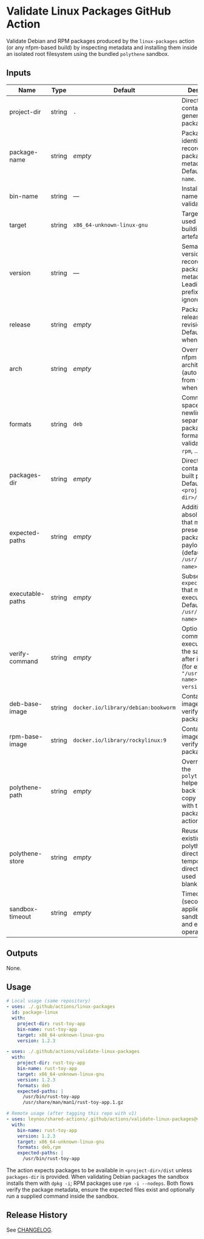 # Validate Linux Packages GitHub Action

Validate Debian and RPM packages produced by the `linux-packages` action (or any
nfpm-based build) by inspecting metadata and installing them inside an isolated
root filesystem using the bundled `polythene` sandbox.

## Inputs

| Name | Type | Default | Description | Required |
| ---- | ---- | ------- | ----------- | -------- |
| project-dir | string | `.` | Directory containing the generated packages. | no |
| package-name | string | _empty_ | Package identifier recorded in the package metadata. Defaults to `bin-name`. | no |
| bin-name | string | — | Installed binary name to validate. | yes |
| target | string | `x86_64-unknown-linux-gnu` | Target triple used when building the artefacts. | no |
| version | string | — | Semantic version recorded in the package metadata. Leading `v` prefixes are ignored. | yes |
| release | string | _empty_ | Package release or revision. Defaults to `1` when omitted. | no |
| arch | string | _empty_ | Override the nfpm architecture (auto-detected from `target` when blank). | no |
| formats | string | `deb` | Comma-, space-, or newline-separated list of package formats to validate (`deb`, `rpm`, …). | no |
| packages-dir | string | _empty_ | Directory containing the built packages. Defaults to `<project-dir>/dist`. | no |
| expected-paths | string | _empty_ | Additional absolute paths that must be present in the package payload (defaults to `/usr/bin/<bin-name>`). | no |
| executable-paths | string | _empty_ | Subset of `expected-paths` that must be executable. Defaults to `/usr/bin/<bin-name>`. | no |
| verify-command | string | _empty_ | Optional command executed inside the sandbox after installation (for example `"/usr/bin/<bin-name> --version"`). | no |
| deb-base-image | string | `docker.io/library/debian:bookworm` | Container image used to verify Debian packages. | no |
| rpm-base-image | string | `docker.io/library/rockylinux:9` | Container image used to verify RPM packages. | no |
| polythene-path | string | _empty_ | Override path to the `polythene.py` helper. Falls back to the copy shipped with the linux-packages action. | no |
| polythene-store | string | _empty_ | Reuse an existing polythene store directory. A temporary directory is used when blank. | no |
| sandbox-timeout | string | _empty_ | Timeout (seconds) applied to sandbox pull and exec operations. | no |

## Outputs

None.

## Usage

```yaml
# Local usage (same repository)
- uses: ./.github/actions/linux-packages
  id: package-linux
  with:
    project-dir: rust-toy-app
    bin-name: rust-toy-app
    target: x86_64-unknown-linux-gnu
    version: 1.2.3

- uses: ./.github/actions/validate-linux-packages
  with:
    project-dir: rust-toy-app
    bin-name: rust-toy-app
    target: x86_64-unknown-linux-gnu
    version: 1.2.3
    formats: deb
    expected-paths: |
      /usr/bin/rust-toy-app
      /usr/share/man/man1/rust-toy-app.1.gz

# Remote usage (after tagging this repo with v1)
- uses: leynos/shared-actions/.github/actions/validate-linux-packages@v1
  with:
    bin-name: rust-toy-app
    version: 1.2.3
    target: x86_64-unknown-linux-gnu
    formats: deb,rpm
    expected-paths: |
      /usr/bin/rust-toy-app
```

The action expects packages to be available in `<project-dir>/dist` unless
`packages-dir` is provided. When validating Debian packages the sandbox installs
them with `dpkg -i`; RPM packages use `rpm -i --nodeps`. Both flows verify the
package metadata, ensure the expected files exist and optionally run a supplied
command inside the sandbox.

## Release History

See [CHANGELOG](CHANGELOG.md).
